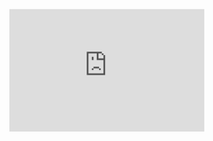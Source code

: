 <iframe src="https://koreaoffice-my.sharepoint.com/personal/imssh186_korea_edu/_layouts/15/Doc.aspx?sourcedoc={8965f179-b1eb-4ce0-97f9-37b4cfbf1bfa}&amp;action=embedview&amp;wdAr=1.7777777777777777" width="350px" height="221px" frameborder="0">
